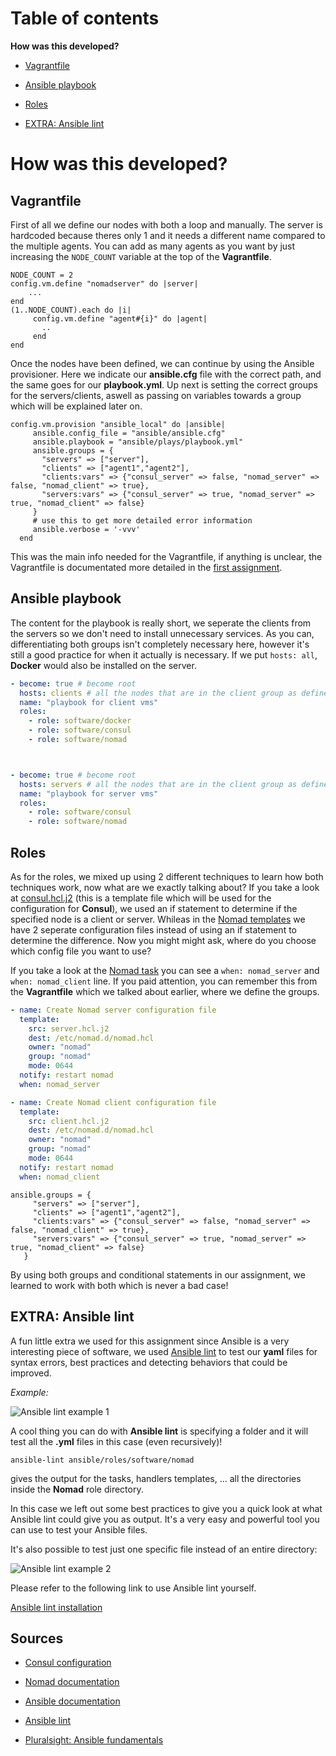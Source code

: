 # Table of contents

**How was this developed?**

- [Vagrantfile](https://github.com/GiulianoArgentinoPXL/PXL_nomad/blob/team19/Ansible/README.md#vagrantfile)
- [Ansible playbook](https://github.com/GiulianoArgentinoPXL/PXL_nomad/blob/team19/Ansible/README.md#ansible-playbook)
- [Roles](https://github.com/GiulianoArgentinoPXL/PXL_nomad/blob/team19/Ansible/README.md#roles)

- [EXTRA: Ansible lint](https://github.com/GiulianoArgentinoPXL/PXL_nomad/blob/team19/Ansible/README.md#extra-ansible-lint)

# How was this developed?

## Vagrantfile

First of all we define our nodes with both a loop and manually. The server is hardcoded because theres only 1 and it needs a different name compared to the multiple agents.
You can add as many agents as you want by just increasing the `NODE_COUNT` variable at the top of the **Vagrantfile**.

```vagrant
NODE_COUNT = 2
config.vm.define "nomadserver" do |server|
    ...
end
(1..NODE_COUNT).each do |i|
     config.vm.define "agent#{i}" do |agent|
       ..
     end
end
```

Once the nodes have been defined, we can continue by using the Ansible provisioner. Here we indicate our **ansible.cfg** file with the correct path, and the same goes for our **playbook.yml**. Up next is setting the correct groups for the servers/clients, aswell as passing on variables towards a group which will be explained later on.

```vagrant
config.vm.provision "ansible_local" do |ansible|
     ansible.config_file = "ansible/ansible.cfg"
     ansible.playbook = "ansible/plays/playbook.yml"
     ansible.groups = {
       "servers" => ["server"],
       "clients" => ["agent1","agent2"],
       "clients:vars" => {"consul_server" => false, "nomad_server" => false, "nomad_client" => true},
       "servers:vars" => {"consul_server" => true, "nomad_server" => true, "nomad_client" => false}
     }
     # use this to get more detailed error information
     ansible.verbose = '-vvv' 
  end
```

This was the main info needed for the Vagrantfile, if anything is unclear, the Vagrantfile is documentated more detailed in the [first assignment](https://github.com/GiulianoArgentinoPXL/PXL_nomad/tree/team19/Nomad).

## Ansible playbook

The content for the playbook is really short, we seperate the clients from the servers so we don't need to install unnecessary services. As you can, differentiating both groups isn't completely necessary here, however it's still a good practice for when it actually is necessary. If we put `hosts: all`, **Docker** would also be installed on the server.

```yaml
- become: true # become root
  hosts: clients # all the nodes that are in the client group as defined in the Vagrantfile
  name: "playbook for client vms"
  roles: 
    - role: software/docker
    - role: software/consul
    - role: software/nomad



- become: true # become root
  hosts: servers # all the nodes that are in the client group as defined in the Vagrantfile
  name: "playbook for server vms" 
  roles: 
    - role: software/consul
    - role: software/nomad
```

## Roles

As for the roles, we mixed up using 2 different techniques to learn how both techniques work, now what are we exactly talking about? If you take a look at [consul.hcl.j2](https://github.com/GiulianoArgentinoPXL/PXL_nomad/blob/team19/Ansible/ansible/roles/software/consul/templates/consul.hcl.j2) (this is a template file which will be used for the configuration for **Consul**), we used an if statement to determine if the specified node is a client or server. Whileas in the [Nomad templates](https://github.com/GiulianoArgentinoPXL/PXL_nomad/tree/team19/Ansible/ansible/roles/software/nomad/templates) we have 2 seperate configuration files instead of using an if statement to determine the difference. Now you might might ask, where do you choose which config file you want to use?

If you take a look at the [Nomad task](https://github.com/GiulianoArgentinoPXL/PXL_nomad/blob/team19/Ansible/ansible/roles/software/nomad/tasks/main.yml) you can see a `when: nomad_server` and `when: nomad_client` line. If you paid attention, you can remember this from the **Vagrantfile** which we talked about earlier, where we define the groups.

```yaml
- name: Create Nomad server configuration file
  template:
    src: server.hcl.j2
    dest: /etc/nomad.d/nomad.hcl
    owner: "nomad"
    group: "nomad"
    mode: 0644
  notify: restart nomad
  when: nomad_server

- name: Create Nomad client configuration file
  template:
    src: client.hcl.j2
    dest: /etc/nomad.d/nomad.hcl
    owner: "nomad"
    group: "nomad"
    mode: 0644
  notify: restart nomad
  when: nomad_client
  ```
  
  ```
 ansible.groups = {
       "servers" => ["server"],
       "clients" => ["agent1","agent2"],
       "clients:vars" => {"consul_server" => false, "nomad_server" => false, "nomad_client" => true},
       "servers:vars" => {"consul_server" => true, "nomad_server" => true, "nomad_client" => false}
     }
 ```
 
 By using both groups and conditional statements in our assignment, we learned to work with both which is never a bad case!
 
 ## EXTRA: Ansible lint

A fun little extra we used for this assignment since Ansible is a very interesting piece of software, we used [Ansible lint](https://ansible-lint.readthedocs.io/en/latest/usage.html) to test our **yaml** files for syntax errors, best practices and detecting behaviors that could be improved.

*Example:*

![Ansible lint example 1](https://i.imgur.com/qa2VxMJ.png)

A cool thing you can do with **Ansible lint** is specifying a folder and it will test all the **.yml** files in this case (even recursively)!

`ansible-lint ansible/roles/software/nomad`

gives the output for the tasks, handlers templates, ... all the directories inside the **Nomad** role directory.

In this case we left out some best practices to give you a quick look at what Ansible lint could give you as output. It's a very easy and powerful tool you can use to test your Ansible files.

It's also possible to test just one specific file instead of an entire directory: 

![Ansible lint example 2](https://i.imgur.com/0OsSh7U.png)

Please refer to the following link to use Ansible lint yourself.

[Ansible lint installation](https://ansible-lint.readthedocs.io/en/latest/installing.html)

## Sources

- [Consul configuration](https://learn.hashicorp.com/tutorials/consul/get-started-create-datacenter?in=consul%2Fgetting-started&fbclid=IwAR1lVFYM9e_ELX9v-aOq18Cet9bAxYZuKBYCOkCZHNP3F35l5h-NJgyyIGg)

- [Nomad documentation](https://www.nomadproject.io/docs)

- [Ansible documentation](https://docs.ansible.com/ansible/latest/index.html)

- [Ansible lint](https://ansible-lint.readthedocs.io/en/latest/index.html)

- [Pluralsight: Ansible fundamentals](https://app.pluralsight.com/library/courses/ansible-fundamentals/table-of-contents)
